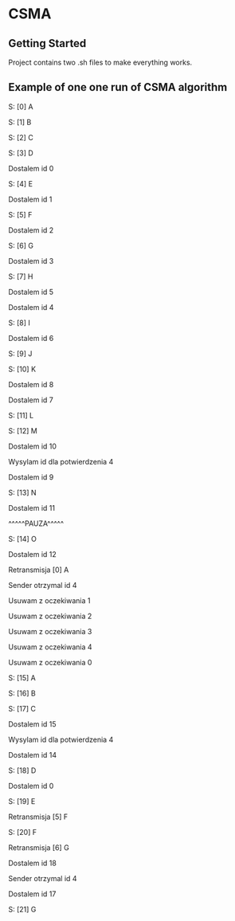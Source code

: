 #   CSMA



## Getting Started

Project contains two .sh files to make everything works.

## Example of one one run of CSMA algorithm


S: [0] A

S: [1] B

S: [2] C

S: [3] D

Dostalem id 0

S: [4] E

Dostalem id 1

S: [5] F

Dostalem id 2

S: [6] G

Dostalem id 3

S: [7] H

Dostalem id 5

Dostalem id 4

S: [8] I

Dostalem id 6

S: [9] J

S: [10] K

Dostalem id 8

Dostalem id 7

S: [11] L

S: [12] M

Dostalem id 10

Wysylam id dla potwierdzenia 4

Dostalem id 9

S: [13] N

Dostalem id 11

^^^^^PAUZA^^^^^

S: [14] O

Dostalem id 12

Retransmisja [0] A

Sender otrzymal id 4

Usuwam z oczekiwania 1

Usuwam z oczekiwania 2

Usuwam z oczekiwania 3

Usuwam z oczekiwania 4

Usuwam z oczekiwania 0

S: [15] A

S: [16] B

S: [17] C

Dostalem id 15

Wysylam id dla potwierdzenia 4

Dostalem id 14

S: [18] D

Dostalem id 0

S: [19] E

Retransmisja [5] F

S: [20] F

Retransmisja [6] G

Dostalem id 18

Sender otrzymal id 4

Dostalem id 17

S: [21] G





